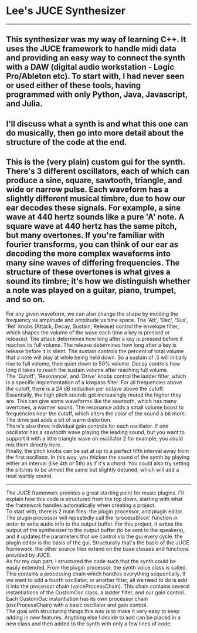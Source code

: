 # Lee's JUCE Synthesizer
***
This synthesizer was my way of learning C++. It uses the JUCE framework to handle midi data and providing an easy way to connect the synth with a DAW (digital audio workstation - Logic Pro/Ableton etc). To start with, I had never seen or used either of these tools, having programmed with only Python, Java, Javascript, and Julia.
---
I'll discuss what a synth is and what this one can do musically, then go into more detail about the structure of the code at the end.
---
This is the (very plain) custom gui for the synth. There's 3 different oscillators, each of which can produce a sine, square, sawtooth, triangle, and wide or narrow pulse. Each waveform has a slightly different musical timbre, due to how our ear decodes these signals. For example, a sine wave at 440 hertz sounds like a pure 'A' note. A square wave at 440 hertz has the same pitch, but many overtones. If you're familiar with fourier transforms, you can think of our ear as decoding the more complex waveforms into many sine waves of differing frequencies. The structure of these overtones is what gives a sound its timbre; it's how we distinguish whether a note was played on a guitar, piano, trumpet, and so on. 
---
For any given waveform, we can also change the shape by molding the frequency vs amplitude and amplitude vs time space. The 'Att', 'Dec', 'Sus', 'Rel' knobs (Attack, Decay, Sustain, Release) control the envelope filter, which shapes the volume of the wave each time a key is pressed or released. The attack determines how long after a key is pressed before it reaches its full volume. The release determines how long after a key is release before it is silent. The sustain controls the percent of total volume that a note will play at while being held down. So a sustain of .5 will initially rise to full volume, then quiet down to 50% volume. Decay controls how long it takes to reach the sustain volume after reaching full volume.  
The 'Cutoff', 'Resonance', and 'Drive' knobs control the ladder filter, which is a specific implementation of a lowpass filter. For all frequencies above the cutoff, there is a 24 dB reduction per octave above the cutoff. Essentially, the high pitch sounds get increasingly muted the higher they are. This can give some waveforms like the sawtooth, which has many overtones, a warmer sound. The resonance adds a small volume boost to frequencies near the cutoff, which alters the color of the sound a bit more. The drive just adds a bit of warm distortion.  
There's also three individual gain controls for each oscillator. If one oscillator has a sawtooth wave playing the leading sound, but you want to support it with a little triangle wave on oscillator 2 for example, you could mix them directly here.  
Finally, the pitch knobs can be set at up to a perfect fifth interval away from the first oscillator. In this way, you thicken the sound of the synth by playing either an interval (like 4th or 5th) as if it's a chord. You could also try setting the pitches to be almost the same but slightly detuned, which will add a neat warbly sound.  
*** 
The JUCE framework provides a great starting point for music plugins. I'll explain how this code is structured from the top down, starting with what the framework handles automatically when creating a project.  
To start with, there is 2 main files: the plugin processor, and plugin editor. The plugin processor will repeatedly call the 'processBlock' function in order to write audio info to the output buffer. For this project, it writes the output of the synthesizer to the output buffer (to be sent to the speakers), and it updates the parameters that we control via the gui every cycle. the plugin editor is the basis of the gui. Structurally that's the basis of the JUCE framework. the other source files extend on the base classes and functions provided by JUCE.  
As for my own part, I structured the code such that the synth could be easily extended. From the plugin processor, the synth voice class is called. This contains a processing chain which handles everything sequentially. If we want to add a fourth oscillator, or another filter, all we need to do is add it into the processor chain (voiceProcessChain). This chain contains several instantiations of the CustomOsc class, a ladder filter, and our gain control. Each CustomOsc instantiation has its own processor chain (oscProcessChain) with a basic oscillator and gain control.  
The goal with structuring things this way is to make it very easy to keep adding in new features. Anything else I decide to add can be placed in a new class and then added to the synth with only a few lines of code.  

